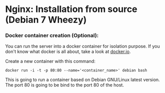 # Nginx: Installation from source (Debian 7 Wheezy)

### Docker container creation (Optional):

You can run the server into a docker container for isolation purpose. If you don't know what docker is all
about, take a look at [docker.io](http://docker.io).

Create a new container with this command:
```
docker run -i -t -p 80:80 --name='<container_name>' debian bash
```
This is going to run a container based on Debian GNU/Linux latest version. The port 80 is going to be bind to the port 80
of the host.



